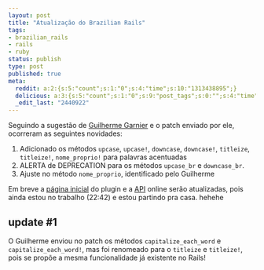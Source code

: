 ```yaml
---
layout: post
title: "Atualização do Brazilian Rails"
tags:
- brazilian_rails
- rails
- ruby
status: publish
type: post
published: true
meta:
  reddit: a:2:{s:5:"count";s:1:"0";s:4:"time";s:10:"1313438895";}
  delicious: a:3:{s:5:"count";s:1:"0";s:9:"post_tags";s:0:"";s:4:"time";s:10:"1229527063";}
  _edit_last: "2440922"
---
```

Seguindo a sugestão de [Guilherme Garnier](http://ggarnier.wordpress.com/) e o patch enviado por ele, ocorreram as seguintes novidades:

1. Adicionado os métodos `upcase`, `upcase!`, `downcase`, `downcase!`, `titleize`, `titleize!`, `nome_proprio!` para palavras acentuadas
1. ALERTA de DEPRECATION para os métodos `upcase_br` e `downcase_br`.
1. Ajuste no método `nome_proprio`, identificado pelo Guilherme

Em breve a [página inicial](http://brazilian-rails.rubyforge.org/) do plugin e a [API](http://brazilian-rails.rubyforge.org/api/) online serão atualizadas, pois ainda estou no trabalho (22:42) e estou partindo pra casa. hehehe

## update #1

O Guilherme enviou no patch os métodos `capitalize_each_word` e `capitalize_each_word!`, mas foi renomeado para o `titleize` e `titleize!`, pois se propõe a mesma funcionalidade já existente no Rails!

